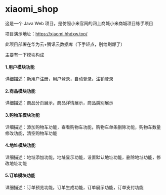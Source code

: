 # xiaomi_shop

这是一个 Java Web 项目，是仿照小米官网的网上商城小米商城项目练手项目

项目演示地址：https://xiaomi.hhdxw.top/ 

此项目部署在华为云+腾讯云数据库（下手轻点，别给刷爆了）



主要有一下模块构成

#### 1.用户模块功能

详细描述：新用户注册，用户登录，自动登录，注销登录

#### 2.商品模块功能

详细描述：商品分页展示，商品详情展示，商品类别展示

#### 3.购物车模块功能

详细描述：添加购物车功能，查看购物车功能，购物车单条删除功能，购物车数量修改功能，清空购物车功能

#### 4.地址模块功能

详细描述：地址添加功能，地址显示功能，设置默认地址功能，删除地址功能，修改地址功能

#### 5.订单模块功能

详细描述：订单预览功能，订单生成功能，订单展示功能，订单支付功能
